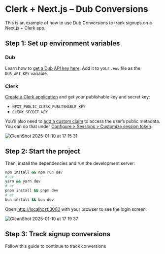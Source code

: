 # Clerk + Next.js – Dub Conversions

This is an example of how to use Dub Conversions to track signups on a Next.js + Clerk app.

## Step 1: Set up environment variables

### Dub

Learn how to [get a Dub API key here](https://dub.co/docs/api-reference/tokens). Add it to your `.env` file as the `DUB_API_KEY` variable.

### Clerk

[Create a Clerk application](https://dashboard.clerk.com/apps/new) and get your publishable key and secret key:

- `NEXT_PUBLIC_CLERK_PUBLISHABLE_KEY`
- `CLERK_SECRET_KEY`

You'll also need to [add a custom claim](https://clerk.com/docs/references/nextjs/add-onboarding-flow#add-custom-claims-to-your-session-token) to access the user’s public metadata. You can do that under [Configure > Sessions > Customize session token](https://dashboard.clerk.com/last-active?path=sessions).

![CleanShot 2025-01-10 at 17 15 31](https://github.com/user-attachments/assets/037789ed-f8d3-4464-ab51-77efcdaf1c27)

## Step 2: Start the project

Then, install the dependencies and run the development server:

```bash
npm install && npm run dev
# or
yarn && yarn dev
# or
pnpm install && pnpm dev
# or
bun install && bun dev
```

Open [http://localhost:3000](http://localhost:3000) with your browser to see the login screen:

![CleanShot 2025-01-10 at 17 19 37](https://github.com/user-attachments/assets/6c7cb0f1-b609-4fc3-b1d7-a1e0951c9f0a)

## Step 3: Track signup conversions

Follow this guide to continue to track conversions 
